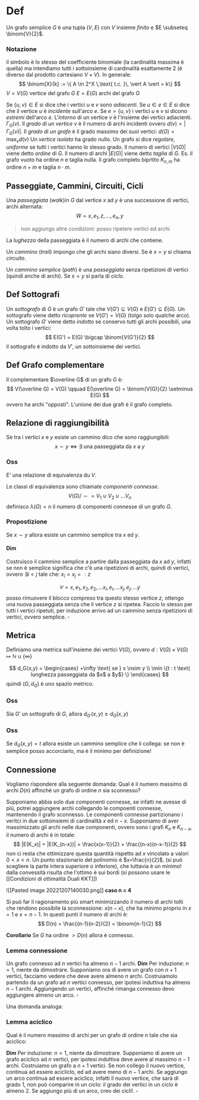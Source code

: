 # Def
Un grafo semplice $G$ è una tupla $(V,E)$ con $V$ insieme *finito* e $E \subseteq \binom{V}{2}$.


### Notazione
il simbolo è lo stesso del coefficiente binomiale (la cardinalità massima è quella) ma intendiamo tutti i sottoinsieme di cardinalità esattamente 2 (è diverso dal prodotto cartesiano $V\times V$). In generale:
$$
\binom{X}{k} := \{ A \in 2^X \,\text{ t.c. }\, \vert A \vert = k\}
$$
$V = V(G)$ vertice del grafo $G$
$E = E(G)$ archi del grafo $G$

Se $\{u,v\} \in E$ si dice che i vertici $u$ e $v$ sono *adiacenti*.
Se $u \in e \in E$ si dice che il vertice $u$ è *incidente* sull'arco $e$.
Se $e = \{u,v\}$ i vertici $u$ e $v$ si dicono *estremi* dell'arco $e$.
L'*intorno* di un vertice $v$ è l'insieme dei vertici adiacienti. $\Gamma_G(v)$.
Il *grado di un vertice* $v$ è il numero di archi incidenti ovvero $d(v) = \vert \Gamma_G(v)\vert$.
Il *grado di un grafo* è il grado massimo dei suoi vertici: $d(G) = \max_v d(v)$
Un *vertice isolato* ha grado nullo.
Un grafo si dice *regolare, uniforme* se tutti i vertici hanno lo stesso grado.
Il numero di vertici $\vert V(G)\vert$ viene detto *ordine* di $G$.
Il numero di archi $\vert E(G)\vert$ viene detto *taglia* di $G$.
Es. il grafo vuoto ha ordine $n$ e taglia nulla.
Il grafo completo biprtito $K_{n,m}$ ha ordine $n+m$ e taglia $n\cdot m$.

## Passeggiate, Cammini, Circuiti, Cicli
Una *passeggiata* (*walk*)in $G$ dal vertice $x$ ad $y$ è una successione di vertici, archi alternata:
$$
W = x,e_1,z,\dots, e_n, y 
$$
> non aggiungo altre condizioni: posso ripetere vertici ed archi

La *lughezza* della passeggiata è il numero di archi che contiene.

Un *cammino* (*trail*) impongo che gli archi siano diversi. Se è $x=y$ si chiama *circuito*.

Un *cammino semplice* (*path*) è una *passeggiata* senza ripetizioni di vertici (quindi anche di archi). Se $x=y$ si parla di *ciclo*.


## Def Sottografi
Un *sottografo* di $G$ è un grafo $G'$ tale che $V(G') \subseteq V(G)$ e $E(G') \subseteq E(G)$.
Un sottografo viene detto *ricoprente* se $V(G') = V(G)$ (tolgo solo qualche arco).
Un sottografo $G'$ viene detto *indotto* se conservo tutti gli archi possibili, una volta tolto i vertici:
$$
E(G') = E(G) \bigcap \binom{V(G')}{2}
$$
il sottografo è indotto da $V'$, un sottoinsieme dei vertici.

## Def Grafo complementare
Il complementare $\overline G$ di un grafo $G$ è:
$$
V(\overline G) = V(G) \qquad E(\overline G) = \binom{V(G)}{2} \setminus E(G)
$$
ovvero ha archi "opposti". L'unione dei due grafi è il grafo completo.


## Relazione di raggiungibilità
Se tra i vertici $x$ e $y$ esiste un cammino dico che sono raggiungibili:
$$
x \sim y \iff \exists \text{ una passeggiata da $x$ a $y$}
$$
### Oss 
E' una relazione di equivalenza du $V$.

Le classi di equivalenza sono chiamate *componenti connesse*.
$$
V(G)/\sim = V_1 \cup V_2 \cup \dots V_n
$$
definisco $\lambda(G) = n$ il numero di componenti connesse di un grafo $G$.

### Propostizione
Se $x \sim y$ allora esiste un cammino semplice tra $x$ ed $y$.

#### Dim 
Costruisco il cammino semplice a partire dalla passeggiata da $x$ ad $y$, infatti se non è semplice significa che c'è una ripetizioni di archi, quindi di vertici, ovvero $\exists i < j$ tale che: $x_i = x_j =: z$

$$
\mathcal{C} = x,e_1, x_2, e_2, \dots x_i, e_i,\dots x_j,e_j,\dots y
$$
posso rimuovere il blocco compreso tra questo stesso vertice $z$, ottengo una nuova passeggiata senza che il vertice $z$ si ripetea. Faccio lo stesso per tutti i vertici ripetuti, per induzione arrivo ad un cammino senza ripetizioni di vertici, ovvero semplice. $\square$


## Metrica 
Definiamo una metrica sull'insieme dei vertici $V(G)$, ovvero $d: V(G)\times V(G) \mapsto \mathbb{N} \cup \{\infty\}$

$$
d_G(x,y) = 
\begin{cases}
+\infty \text{ se } x \nsim y \\
\min \{t : t \text{ lunghezza passeggiata da $x$ a $y$} \} 
\end{cases}
$$
quindi $(G, d_G)$ è uno spazio metrico.

### Oss
Sia $G'$ un sottografo di $G$, allora $d_{G'}(x,y) \geq d_G(x,y)$ 

### Oss
Se $d_G(x,y) = t$ allora esiste un cammino semplice che li collega: se non è semplice posso accorciarlo, ma è il minimo per definizione!


## Connessione

Vogliamo rispondere alla seguente domanda:
Qual è il numero massimo di archi $D(n)$ affinchè un grafo di ordine $n$ sia sconnesso?

Supponiamo abbia solo due componenti connesse, se infatti ne avesse di più, potrei aggiungere archi  collegando le compoenti connesse, mantenendo il grafo sconnesso. Le componenti connesse partizionano i veritci in due sottoinsiemi di cardinalità $x$ ed $n-x$. Supponiamo di aver massimizzato gli archi nelle due componenti, ovvero sono i grafi $K_n$ e $K_{n-x}$, il numero di archi è in totale:
$$
|E(K_x)| + |E(K_{n-x})| = \frac{x(x-1)}{2} + \frac{(n-x)(n-x-1)}{2}
$$
non ci resta che ottimizzare questa quantità rispetto ad $x$ vincolato a valori $0<x<n$.
Un punto stazionario del polinomio è $x=\frac{n}{2}$, (si può scegliere la parte intera superiore o inferiore), che tuttavia è un minimo! dalla convessità risulta che l'ottimo è sui bordi (si possono usare le [[Condizioni di ottimalità Duali KKT]])

![[Pasted image 20221207140030.png]]
**caso n = 4**

Si può far il ragionamento più smart minimizzando il numero di archi tolti che rendono possibile la sconnessione: $x(n-x)$, che ha minimo proprio in $x=1$ e $x=n-1$. In questi punti il numero di archi è:
$$
D(n) = \frac{(n-1)(n-2)}{2} = \binom{n-1}{2}
$$

**Corollario**
Se $G$ ha ordine  $> D(n)$ allora è connesso.

### Lemma connessione
  Un grafo connesso ad $n$ vertici ha almeno $n-1$ archi.
**Dim**
Per induzione:
$n=1$, niente da dimostrare. 
Supponiamo ora di avere un grafo con $n+1$ vertici, facciamo vedere che deve avere almeno $n$ archi. Costruiamolo partendo da un grafo ad $n$ vertici connesso, per ipotesi induttiva ha almeno $n-1$ archi. Aggiungendo un vertici, affinchè rimanga connesso devo aggiungere almeno un arco. $\square$

Una domanda analoga: 
### Lemma aciclico
Qual è il numero massimo di archi per un grafo di ordine $n$ tale che sia aciclico:

**Dim** Per induzione:
$n=1$, niente da dimostrare.
Supponiamo di avere un grafo aciclico ad $n$ vertici, per ipotesi induttiva deve avere al massimo $n-1$ archi. Costruiamo un grafo a $n+1$ vertici. Se non collego il nuovo vertice, continua ad essere acicliclo, ed ad avere meno di $n-1$ archi. Se aggiungo un arco continua ad essere aciclico, infatti il nuovo vertice, che sarà di grado $1$, non può comparire in un ciclo: il grado dei vertici in un ciclo è almeno $2$. Se aggiungo più di un arco, creo dei cicli!. $\square$






